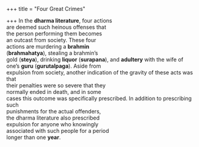 +++
title = "Four Great Crimes"

+++
In the **dharma literature**, four actions  
are deemed such heinous offenses that  
the person performing them becomes  
an outcast from society. These four  
actions are murdering a **brahmin**  
(**brahmahatya**), stealing a brahmin’s  
gold (**steya**), drinking **liquor** (**surapana**), and **adultery** with the wife of  
one’s **guru** (**gurutalpaga**). Aside from  
expulsion from society, another indication of the gravity of these acts was that  
their penalties were so severe that they  
normally ended in death, and in some  
cases this outcome was specifically prescribed. In addition to prescribing such  
punishments for the actual offenders,  
the dharma literature also prescribed  
expulsion for anyone who knowingly  
associated with such people for a period  
longer than one **year**.